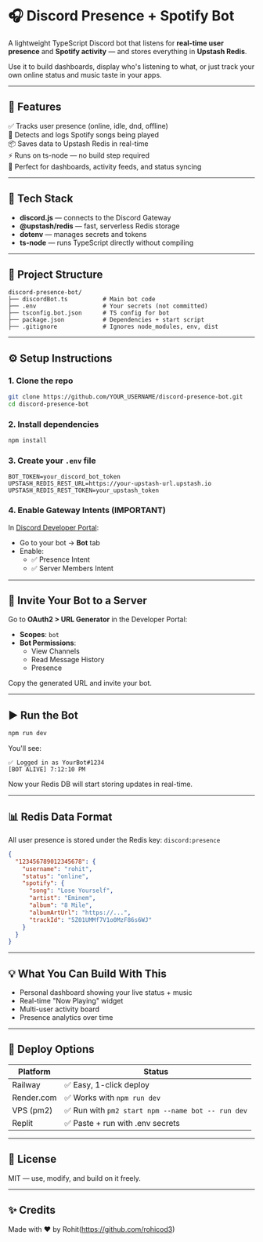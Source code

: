 # 🎧 Discord Presence + Spotify Bot

A lightweight TypeScript Discord bot that listens for **real-time user presence** and **Spotify activity** — and stores everything in **Upstash Redis**.

Use it to build dashboards, display who's listening to what, or just track your own online status and music taste in your apps.

---

## 🚀 Features

✅ Tracks user presence (online, idle, dnd, offline)  
🎵 Detects and logs Spotify songs being played  
📦 Saves data to Upstash Redis in real-time  
⚡ Runs on ts-node — no build step required  
🧠 Perfect for dashboards, activity feeds, and status syncing

---

## 🧰 Tech Stack

- **discord.js** — connects to the Discord Gateway
- **@upstash/redis** — fast, serverless Redis storage
- **dotenv** — manages secrets and tokens
- **ts-node** — runs TypeScript directly without compiling

---

## 📁 Project Structure

```
discord-presence-bot/
├── discordBot.ts          # Main bot code
├── .env                   # Your secrets (not committed)
├── tsconfig.bot.json      # TS config for bot
├── package.json           # Dependencies + start script
├── .gitignore             # Ignores node_modules, env, dist
```

---

## ⚙️ Setup Instructions

### 1. Clone the repo

```bash
git clone https://github.com/YOUR_USERNAME/discord-presence-bot.git
cd discord-presence-bot
```

### 2. Install dependencies

```bash
npm install
```

### 3. Create your `.env` file

```env
BOT_TOKEN=your_discord_bot_token
UPSTASH_REDIS_REST_URL=https://your-upstash-url.upstash.io
UPSTASH_REDIS_REST_TOKEN=your_upstash_token
```

### 4. Enable Gateway Intents (IMPORTANT)

In [Discord Developer Portal](https://discord.com/developers/applications):

- Go to your bot → **Bot** tab
- Enable:
  - ✅ Presence Intent
  - ✅ Server Members Intent

---

## 🤖 Invite Your Bot to a Server

Go to **OAuth2 > URL Generator** in the Developer Portal:

- **Scopes**: `bot`
- **Bot Permissions**:
  - View Channels
  - Read Message History
  - Presence

Copy the generated URL and invite your bot.

---

## ▶️ Run the Bot

```bash
npm run dev
```

You'll see:

```
✅ Logged in as YourBot#1234
[BOT ALIVE] 7:12:10 PM
```

Now your Redis DB will start storing updates in real-time.

---

## 📊 Redis Data Format

All user presence is stored under the Redis key: `discord:presence`

```json
{
  "123456789012345678": {
    "username": "rohit",
    "status": "online",
    "spotify": {
      "song": "Lose Yourself",
      "artist": "Eminem",
      "album": "8 Mile",
      "albumArtUrl": "https://...",
      "trackId": "5Z01UMMf7V1o0MzF86s6WJ"
    }
  }
}
```

---

## 💡 What You Can Build With This

- Personal dashboard showing your live status + music
- Real-time "Now Playing" widget
- Multi-user activity board
- Presence analytics over time

---

## 🚀 Deploy Options

| Platform   | Status |
|------------|--------|
| Railway    | ✅ Easy, 1-click deploy |
| Render.com | ✅ Works with `npm run dev` |
| VPS (pm2)  | ✅ Run with `pm2 start npm --name bot -- run dev` |
| Replit     | ✅ Paste + run with .env secrets |

---

## 📜 License

MIT — use, modify, and build on it freely.

---

## ✨ Credits

Made with ❤️ by Rohit(https://github.com/rohicod3)
